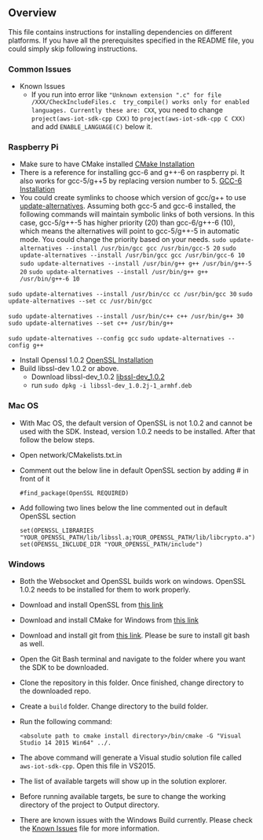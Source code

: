 ## Overview
This file contains instructions for installing dependencies on different platforms. If you have all the prerequisites specified in the README file, you could simply skip following instructions. 


### Common Issues
  * Known Issues
    * If you run into error like `"Unknown extension ".c" for file /XXX/CheckIncludeFiles.c  try_compile() works only for enabled languages. Currently these are: CXX`,  you need to change `project(aws-iot-sdk-cpp CXX)` to `project(aws-iot-sdk-cpp C CXX)` and add `ENABLE_LANGUAGE(C)` below it. 


### Raspberry Pi

  * Make sure to have CMake installed [CMake Installation](https://cmake.org/install/)
  * There is a reference for installing gcc-6 and g++-6 on raspberry pi. It also works for gcc-5/g++5 by replacing version number to 5. [GCC-6 Installation](https://solarianprogrammer.com/2016/06/24/raspberry-pi-raspbian-install-gcc-compile-cpp-14-and-cpp-17-programs/)
  * You could create symlinks to choose which version of gcc/g++ to use [update-alternatives](https://linux.die.net/man/8/update-alternatives). Assuming both gcc-5 and gcc-6 installed, the following commands will maintain symbolic links of both versions. In this case, gcc-5/g++-5 has higher priority (20) than gcc-6/g++-6 (10), which means the alternatives will point to gcc-5/g++-5 in automatic mode. You could change the priority based on your needs.
  `sudo update-alternatives --install /usr/bin/gcc gcc /usr/bin/gcc-5 20`
  `sudo update-alternatives --install /usr/bin/gcc gcc /usr/bin/gcc-6 10`
  `sudo update-alternatives --install /usr/bin/g++ g++ /usr/bin/g++-5 20`
  `sudo update-alternatives --install /usr/bin/g++ g++ /usr/bin/g++-6 10`
 
  `sudo update-alternatives --install /usr/bin/cc cc /usr/bin/gcc 30`
  `sudo update-alternatives --set cc /usr/bin/gcc`
  
  `sudo update-alternatives --install /usr/bin/c++ c++ /usr/bin/g++ 30`
 ` sudo update-alternatives --set c++ /usr/bin/g++`
    
 `sudo update-alternatives --config gcc`
 `sudo update-alternatives --config g++`
  * Install Openssl 1.0.2 [OpenSSL Installation](http://www.linuxfromscratch.org/blfs/view/svn/postlfs/openssl.html)
  * Build libssl-dev 1.0.2 or above.
    * Download libssl-dev_1.0.2 [libssl-dev_1.0.2](http://mirrordirector.raspbian.org/raspbian/pool/main/o/openssl/libssl-dev_1.0.2j-1_armhf.deb)
    * run `sudo dpkg -i libssl-dev_1.0.2j-1_armhf.deb`

### Mac OS

  * With Mac OS, the default version of OpenSSL is not 1.0.2 and cannot be used with the SDK. Instead, version 1.0.2 needs to be installed. After that follow the below steps.
  * Open network/CMakelists.txt.in
  * Comment out the below line in default OpenSSL section by adding # in front of it
  
    `#find_package(OpenSSL REQUIRED)`
  
  * Add following two lines below the line commented out in default OpenSSL section
  
    `set(OPENSSL_LIBRARIES "YOUR_OPENSSL_PATH/lib/libssl.a;YOUR_OPENSSL_PATH/lib/libcrypto.a")`
    `set(OPENSSL_INCLUDE_DIR "YOUR_OPENSSL_PATH/include")`    
    
### Windows

  * Both the Websocket and OpenSSL builds work on windows. OpenSSL 1.0.2 needs to be installed for them to work properly.
  * Download and install OpenSSL from [this link](https://slproweb.com/products/Win32OpenSSL.html)
  * Download and install CMake for Windows from [this link](https://cmake.org/download/)
  * Download and install git from [this link](https://git-scm.com/downloads). Please be sure to install git bash as well.
  * Open the Git Bash terminal and navigate to the folder where you want the SDK to be downloaded.
  * Clone the repository in this folder. Once finished, change directory to the downloaded repo.
  * Create a `build` folder. Change directory to the build folder.
  * Run the following command:
  
  	`<absolute path to cmake install directory>/bin/cmake -G "Visual Studio 14 2015 Win64" ../.`
  	
  * The above command will generate a Visual studio solution file called `aws-iot-sdk-cpp`. Open this file in VS2015.
  * The list of available targets will show up in the solution explorer.
  * Before running available targets, be sure to change the working directory of the project to Output directory.
  * There are known issues with the Windows Build currently. Please check the [Known Issues](https://github.com/aws/aws-iot-device-sdk-cpp/blob/master/KnownIssues.md) file for more information.

